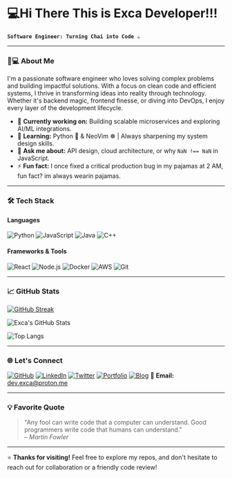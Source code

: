 # 💻Hi There This is Exca Developer!!!

**`Software Engineer: Turning Chai into Code ☕`**

---

### 👨💻 About Me

I'm a passionate software engineer who loves solving complex problems and building impactful solutions. With a focus on clean code and efficient systems, I thrive in transforming ideas into reality through technology. Whether it's backend magic, frontend finesse, or diving into DevOps, I enjoy every layer of the development lifecycle.

- 🔭 **Currently working on:** Building scalable microservices and exploring AI/ML integrations.
- 🌱 **Learning:** Python 🐍 & NeoVim ☸️ | Always sharpening my system design skills.
- 💬 **Ask me about:** API design, cloud architecture, or why `NaN !== NaN` in JavaScript.
- ⚡ **Fun fact:** I once fixed a critical production bug in my pajamas at 2 AM, fun fact? im always wearin pajamas.

---

### 🛠️ Tech Stack

#### **Languages**
![Python](https://img.shields.io/badge/Python-3776AB?style=flat&logo=python&logoColor=white)
![JavaScript](https://img.shields.io/badge/JavaScript-F7DF1E?style=flat&logo=javascript&logoColor=black)
![Java](https://img.shields.io/badge/Java-007396?style=flat&logo=java&logoColor=white)
![C++](https://img.shields.io/badge/C++-00599C?style=flat&logo=c%2B%2B&logoColor=white)

#### **Frameworks & Tools**
![React](https://img.shields.io/badge/React-61DAFB?style=flat&logo=react&logoColor=black)
![Node.js](https://img.shields.io/badge/Node.js-339933?style=flat&logo=node.js&logoColor=white)
![Docker](https://img.shields.io/badge/Docker-2496ED?style=flat&logo=docker&logoColor=white)
![AWS](https://img.shields.io/badge/AWS-232F3E?style=flat&logo=amazon-aws&logoColor=white)
![Git](https://img.shields.io/badge/Git-F05032?style=flat&logo=git&logoColor=white)

---

### 📈 GitHub Stats

[![GitHub Streak](https://streak-stats.demolab.com?user=Exca-Developer&theme=dark)](https://git.io/streak-stats)

![Exca's GitHub Stats](https://github-readme-stats.vercel.app/api?username=Exca-Developer&show_icons=true&theme=radical)

![Top Langs](https://github-readme-stats.vercel.app/api/top-langs/?username=Exca-Developer&layout=compact&theme=vision-friendly-dark)

---

### 🌐 Let's Connect

[![GitHub](https://img.shields.io/badge/GitHub-181717?style=for-the-badge&logo=github&logoColor=white)](https://github.com/Exca-Developer)
[![LinkedIn](https://img.shields.io/badge/LinkedIn-0077B5?style=for-the-badge&logo=linkedin&logoColor=white)](https://linkedin.com/in/exca-developer)
[![Twitter](https://img.shields.io/badge/Twitter-1DA1F2?style=for-the-badge&logo=twitter&logoColor=white)](https://twitter.com/ExcaDev)
[![Portfolio](https://img.shields.io/badge/Portfolio-FF4088?style=for-the-badge&logo=ko-fi&logoColor=white)](https://exca.dev)
[![Blog](https://img.shields.io/badge/Blog-FF5722?style=for-the-badge&logo=medium&logoColor=white)](https://blog.exca.dev)
📧 **Email:** dev.exca@proton.me

---

### 💡 Favorite Quote

> "Any fool can write code that a computer can understand. Good programmers write code that humans can understand."  
> – *Martin Fowler*

---

⭐ **Thanks for visiting!** Feel free to explore my repos, and don't hesitate to reach out for collaboration or a friendly code review!
